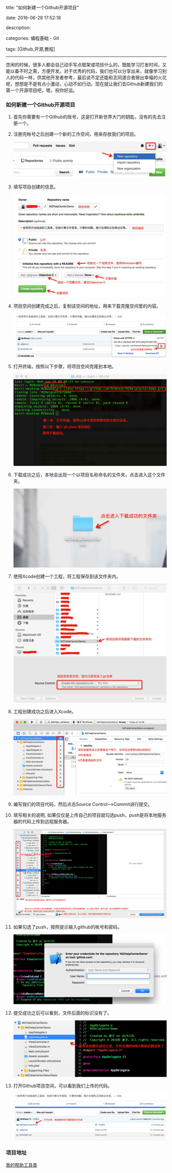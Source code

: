 title: "如何新建一个Github开源项目"

date: 2016-06-28 17:52:18

description:

categories: 编程基础 - Git

tags: [Github,开源,教程]

---

空闲的时候，很多人都会自己动手写点框架或项目什么的，既能学习打发时间，又能以备不时之需，方便开发。对于优秀的代码，我们也可以分享出来，就像学习别人的代码一样，供其他开发者参考，最后说不定还能和志同道合者擦出幸福的火花呢，想想是不是有点小激动，心动不如行动。现在就让我们去Github新建我们的第一个开源项目吧，嗯，祝你好运。

<!--more-->

### 如何新建一个Github开源项目

1. 首先你需要有一个Github的账号，这是打开新世界大门的钥匙，没有的先去注册一个。

2. 注册完帐号之后创建一个新的工作空间，用来存放我们的项目。

	![](/img/编程Git-如何新建一个Github开源项目/Github新建开源项目01.png)

3. 填写项目创建的信息。

	![](/img/编程Git-如何新建一个Github开源项目/Github新建开源项目02.png)
	
4. 项目空间创建完成之后，复制该空间的地址，用来下载克隆空间里的内容。

	![](/img/编程Git-如何新建一个Github开源项目/Github新建开源项目03.png)
	
5. 打开终端，按照以下步骤，将项目空间克隆到本地。

	![](/img/编程Git-如何新建一个Github开源项目/Github新建开源项目04.png)
	
6. 下载成功之后，本地会出现一个以项目名称命名的文件夹，点击进入这个文件夹。

	![](/img/编程Git-如何新建一个Github开源项目/Github新建开源项目05.png)
	
7. 使用Xcode创建一个工程，将工程保存到该文件夹内。

	![](/img/编程Git-如何新建一个Github开源项目/Github新建开源项目06.png)
	
8. 工程创建成功之后进入Xcode。

	![](/img/编程Git-如何新建一个Github开源项目/Github新建开源项目07.png)
	
9. 编写我们的项目代码，然后点击Source Control-->Commit进行提交。

10. 填写相关的说明, 如果仅仅是上传自己的项目就勾选push，push是将本地服务器的代码上传到远程服务器。

	![](/img/编程Git-如何新建一个Github开源项目/Github新建开源项目08.png)
	
11. 如果勾选了push，按照提示输入github的帐号和密码。

	![](/img/编程Git-如何新建一个Github开源项目/Github新建开源项目09.png)
	
12. 提交成功之后可以看到，文件后面的标识没有了。

	![](/img/编程Git-如何新建一个Github开源项目/Github新建开源项目10.png)
	
13. 打开Github项目空间，可以看到我们上传的代码。

	![](/img/编程Git-如何新建一个Github开源项目/Github新建开源项目11.png)
	
### 项目地址

[我的帮助工具类](https://github.com/MrWheat/MZHelpCenterDemo)






